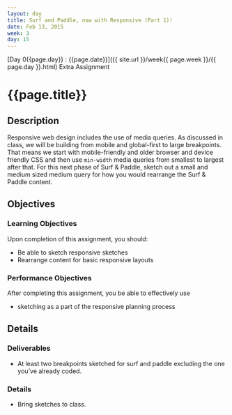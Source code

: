 ```yaml
---
layout: day
title: Surf and Paddle, now with Responsive (Part 1)!
date: Feb 13, 2015
week: 3
day: 15
---
```

[Day 0{{page.day}} : {{page.date}}]({{ site.url }}/week{{ page.week }}/{{ page.day }}.html) Extra Assignment

# {{page.title}}


## Description
Responsive web design includes the use of media queries. As discussed in class, we will be building from mobile and global-first to large breakpoints. That means we start with mobile-friendly and older browser and device friendly CSS and then use `min-width` media queries from smallest to largest after that. For this next phase of Surf & Paddle, sketch out a small and medium sized medium query for how you would rearrange the Surf & Paddle content.

## Objectives

### Learning Objectives

Upon completion of this assignment, you should:

* Be able to sketch responsive sketches
* Rearrange content for basic responsive layouts


### Performance Objectives

After completing this assignment, you be able to effectively use

* sketching as a part of the responsive planning process


## Details

### Deliverables

* At least two breakpoints sketched for surf and paddle excluding the one you’ve already coded.


### Details
* Bring sketches to class.

